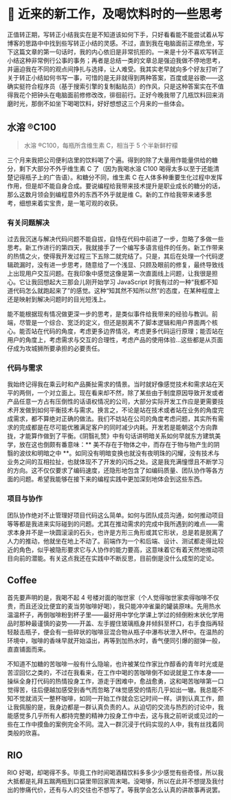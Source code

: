 # 🥛 近来的新工作，及喝饮料时的一些思考

<Subfonts-1818804017 />

正值转正期，写转正小结我实在是不知道该如何下手，只好看看能不能尝试着从写博客的思路中中找到些写转正小结的灵感。不过，直到我在电脑面前正襟危坐，写下这篇文章的第一句话时，我的内心依旧是非常抗拒的。一来是十分不喜欢写转正小结这种非常例行公事的事务；再者是总结一类的文章总是强迫我做不停地思考，并逼迫我在不同的观点间挣扎与选择，让人难受。我其实老早就向多个好友打听了关于转正小结如何书写一事，可惜的是无非就得到两种答案，百度或是谷歌——这确实挺符合程序员（基于搜索引擎的复制黏贴员）的作风，只是这种答案实在不值得我花个把钟头在电脑面前修修改改，徘徊前行。正好今晚我带了几瓶饮料回来消磨时光，那倒不如坐下喝喝饮料，好好想想这三个月来的一些体会。

## 水溶 ®C100

> 水溶 ®C100，每瓶所含维生素 C，相当于 5 个半新鲜柠檬

三个月来我把公司便利店里的饮料喝了个遍。得到的除了大量用作能量供给的糖分，剩下大部分不外乎维生素 C 了（因为我喝水溶 C100 喝得太多以至于还能清楚记得瓶子上的广告语）。和糖分不同，维生素 C 在人体多种重要生化过程中发挥作用，但是却不能自身合成。要说编程给我带来技术提升是职业成长的糖分的话，那么这数月领会到编程意外的东西不外乎就是维 C。新的工作给我带来诸多思考，细想来着实宝贵，是一笔可观的收获。

### 有关问题解决

过去我沉迷与解决代码问题不能自拔，自恃在代码中前进了一步，忽略了多做一些思考。新工作进行的第四天，我就接手了一个编写多语言组件的任务。新工作带来的热情之火，使得我开发过程三下五除二就完结了。只是，其后在处理一个代码逻辑疏漏时，没有进一步思考，随意给了一个浅显、只顾及眼前的修复，最终导致线上出现用户交互问题。在我印象中感觉这像是第一次直面线上问题，让我很是担心。它让我回想起大三那会儿刚开始学习 JavaScript 时我有过的一种“我都不知道代码怎么就跑起来了”的感觉。这种“知其然不知所以然”的态度，在某种程度上还是映射到解决问题时的目光短浅上。

能不能根据现有情况做更深一步的思考，是类似事件给我带来的经验与教训。前端，尽管是一个综合、宽泛的定义，但还是脱离不了脚本逻辑和用户界面两个核心。能否站在代码的角度，考虑更多边界情况，考虑更多代码运行原理；能否站在用户的角度上，考虑需求与交互的合理性，考虑产品的使用体验...这些都是从页面仔成为攻城狮所要承担的必要责任。

### 代码与需求

我始终记得我在乘云时和产品撕扯需求的情景。当时就好像感觉技术和需求站在天平的两侧，一个对立面上。现在看来却不然，除了某些由于制度原因导致开发或者产品任意一方占有压倒性的话语权情况的公司，大部分实际开发工作应是更需要技术开发做到如何平衡技术与需求。换言之，不论是站在技术或者站在业务的角度完成需求，都不算绝对正确的做法。我们不妨站在公司的角度考虑问题，其实所有需求的完成都是在尽可能优雅满足客户的同时减少内耗。开发若是能朝这个方向靠拢，才能算作做到了平衡。《阴翳礼赞》中有句话讲明暗关系如何早就东方建筑美学，放在这也倒颇有番意味：** 美不存在于物体之中，而存在于物与物产生的阴翳的波纹和明暗之中 **。如同没有明暗变换也就没有夜明珠的闪耀，没有技术与业务之间的互相拉扯，也就体现不了开发的闪烁之处。这是我充满憧憬且不断学习的方向。这不仅仅要求了编码速度，还隐形地包含了如编码质量、团队协作等各方面的问题。希望我能够在接下来的编程实践中更加深刻地体会到这些东西。

### 项目与协作

团队协作绝对不止管理好项目代码这么简单。如何与团队成员沟通，如何推动项目等等都是我进来实际碰到的问题。尤其在推动需求的完成中我所遇到的难点——需求本身并不是一块圆滚滚的石头，也许是方形三角形或其它形状，总是若是脱离了人力的推动，他就坐在地上不动了。前端作为一个和后端、设计、测试都走得比较近的角色，似乎被隐形要求它与人协作的能力要高，这意味着它有着天然地推动项目向前的潜能。有关这点我还在实践中不断反思，目前倒是没什么成型的定论。

## Coffee

首先要声明的是，我喝不起 4 号楼对面的咖世家（个人觉得咖世家卖得咖啡不仅贵，而且还没比便宜的麦当劳咖啡好喝），我只能冲冲雀巢的罐装原味。先用热水温温杯子，再倒咖啡粉到杯子里——最好用中学化学课上学过的倾倒粉末状化学用品时那种最谨慎的姿势——开盖、左手握住玻璃瓶身并倾斜至杯口，右手食指再轻轻敲击瓶子，便会有一些碎状的咖啡豆混合物从瓶子中瀑布状泄入杯中。在温热的环境中，咖啡的香味早就开始溢出，再等到加热水时，香气便同引爆的甜弹一般，直直铺面而来。

不知道不加糖的苦咖啡一般有什么隐喻，也许被某位作家比作醇香的青年时光或是苦涩回忆之类的，不过在我看来，在工作中喝的苦咖啡倒不如说就是工作本身——操纵全身打代码的热情投身工作，游走于困难中，愈战愈勇，这和喝苦咖啡第一口觉得苦，往后便越加感受到香气而忽略了味觉感受的情形几乎如出一辙。我总能不知不觉就消灭一整杯咖啡，如同一开始工作就会忘记时间一样。讲到认真工作，颇让我佩服的是，我身边都是一群认真负责的人。从迫切的交流与热烈的讨论中，我能感觉多几乎所有人都持完整的精神力投身工作中去，这与我之前听说或见过的一些在工作中摸鱼的案例完全不同。混入一群沉浸于代码实现的人中，我有丝找着同类般的欣喜。

## RIO

RIO 好喝，却喝得不多。毕竟工作时间喝酒精饮料多多少少感觉有些奇怪，所以我大抵都是礼拜五踹两瓶到口袋里带回家周末喝。没喝够，所以在此并不想提及我付出的惨痛代价，还有与人的交往也不想写了。等我学会怎么认真的讲故事再说罢。

<Comments />
